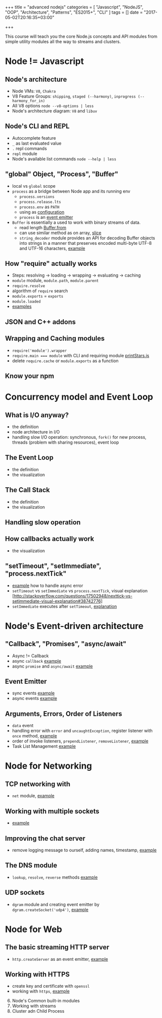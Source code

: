 +++
title = "advanced nodejs"
categories = [
    "Javascript",
    "NodeJS", 
    "OOP",
    "Architecture",
    "Patterns",
    "ES2015+",
    "CLI"
]
tags = []
date = "2017-05-02T20:16:35+03:00"

+++

This course will teach you the core Node.js concepts and API modules from simple utility modules all the way to streams and clusters.

<!--more-->

<!--toc-->

# Node != Javascript

## Node's architecture

* Node VMs: `V8`, `Chakra`
* V8 Feature Groups: `shipping`, `staged (--harmony)`, `inprogress (--harmony_for_in)`
* All V8 options `node --v8-options | less`
* Node's architecture diagram: `V8` and `libuv`

## Node's CLI and REPL

* Autocomplete feature
* `_` as last evaluated value
* `.` repl commands
* `repl` module
* Node's available list commands `node --help | less`
    
## "global" Object, "Process", "Buffer"

* local vs `global` scope
* `process` as a bridge between Node app and its running env
    * `process.versions`
    * `process.release.lts`
    * `process.env` as `PATH`
    * using as [configuration](https://github.com/qetr1ck-op/advanced-nodejs/blob/master/1.5/index.js)
    * `process` is an [event emitter](https://github.com/qetr1ck-op/advanced-nodejs/blob/master/1.5/process.js)
* `Buffer` is essentially a used to work with binary streams of data.
    * read length [Buffer.from](https://github.com/qetr1ck-op/advanced-nodejs/blob/master/1.5/buffer.js)
    * can use similar method as on array, [slice](https://github.com/qetr1ck-op/advanced-nodejs/blob/master/1.5/buff.slice.js)
    * `string_decoder` module provides an API for decoding Buffer objects into strings in a manner that preserves encoded multi-byte UTF-8 and UTF-16 characters, [example]()

## How "require" actually works

* Steps: resolving -> loading -> wrapping -> evaluating -> caching
* `module` module, `module.path`, `module.parent`
* `require.resolve`
* algorithm of `require` search
* `module.exports` = `exports`
* `module.loaded`
* [examples](https://github.com/qetr1ck-op/advanced-nodejs/blob/master/1.6/index.js)

## JSON and C++ addons

## Wrapping and Caching modules

* `require('module').wrapper`
* `require.main === module` with CLI and requiring module [printStars.js](https://github.com/qetr1ck-op/advanced-nodejs/blob/master/1.8/printStars.js)
* delete `require.cache` or `module.exports` as a function

## Know your npm

# Concurrency model and Event Loop

## What is I/O anyway?

* the definition
* node architecture in I/O
* handling slow I/O operation: synchronous, `fork()` for new process, threads (problem with sharing resources), event loop

## The Event Loop

* the definition
* the visualization

## The Call Stack

* the definition
* the visualization

## Handling slow operation

## How callbacks actually work

* the visualization

## "setTimeout", "setImmediate", "process.nextTick"

* [example](https://github.com/qetr1ck-op/advanced-nodejs/blob/master/2.7/nextTick.js) how to handle async error
* `setTimeout` vs `setImmediate` vs `process.nextTick`, visual explanation [http://stackoverflow.com/questions/17502948/nexttick-vs-setimmediate-visual-explanation#38742776]
* `setImmediate` executes after `setTimeout`, [explanation](https://github.com/nodejs/node-v0.x-archive/issues/25788)

# Node's Event-driven architecture

## "Callback", "Promises", "async/await"

* Async != Callback
* async `callback` [example](https://github.com/qetr1ck-op/advanced-nodejs/blob/master/3.1/async-callback.js)
* async `promise` and `async/await` [example](https://github.com/qetr1ck-op/advanced-nodejs/blob/master/3.1/async-promise.js)

## Event Emitter

* sync events [example](https://github.com/qetr1ck-op/advanced-nodejs/blob/master/3.2/sync-events.js)
* async events [example](https://github.com/qetr1ck-op/advanced-nodejs/blob/master/3.2/async-events.js)

## Arguments, Errors, Order of Listeners

* `data` event
* handling error with `error` and `uncaughtException`, register listener with `once` method, [example](https://github.com/qetr1ck-op/advanced-nodejs/blob/master/3.3/errors.js)
* order of invoke listeners, `prependListener`, `removeListener`, [example](https://github.com/qetr1ck-op/advanced-nodejs/blob/master/3.3/order.js)
* Task List Management [example](https://github.com/qetr1ck-op/advanced-nodejs/tree/master/3.4)

# Node for Networking

## TCP networking with

* `net` module, [example](https://github.com/qetr1ck-op/advanced-nodejs/blob/master/4.1/net.js)

## Working with multiple sockets

* [example](https://github.com/qetr1ck-op/advanced-nodejs/blob/master/4.2/net.js)

## Improving the chat server

* remove logging message to ourself, adding names, timestamp, [example](https://github.com/qetr1ck-op/advanced-nodejs/blob/master/4.3/chat.js)

## The DNS module

* `lookup`, `resolve`, `reverse` methods [example](https://github.com/qetr1ck-op/advanced-nodejs/blob/master/4.4/dns.js)

## UDP sockets

* `dgram` module and creating event emitter by `dgram.createSocket('udp4')`, [example](https://github.com/qetr1ck-op/advanced-nodejs/blob/master/4.5/udp.js)

# Node for Web

## The basic streaming HTTP server

* `http.createServer` as an event emitter, [example](https://github.com/qetr1ck-op/advanced-nodejs/blob/master/5.1/http.js)

## Working with HTTPS

* create key and certificate with `openssl`
* working with `https`, [example](https://github.com/qetr1ck-op/advanced-nodejs/blob/master/5.2/https.js)

6. Node's Common built-in modules
7. Working with streams
8. Cluster adn Child Process